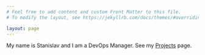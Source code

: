 ```yaml
---
# Feel free to add content and custom Front Matter to this file.
# To modify the layout, see https://jekyllrb.com/docs/themes/#overriding-theme-defaults

layout: page
---
```


My name is Stanislav and I am a DevOps Manager. See my [Projects](/projects/) page.
